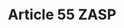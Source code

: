 ---
title: "Article 55 ZASP"
draft: false
exceptions:
- info53h
memberstates:
- SI
score: 3
compensation:
- 
remarks: |
 


link: ""
---